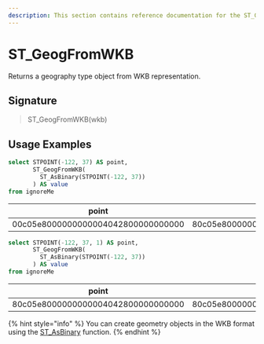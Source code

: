 ```yaml
---
description: This section contains reference documentation for the ST_GeogFromWKB function.
---
```


# ST_GeogFromWKB

Returns a geography type object from WKB representation.

## Signature

> ST_GeogFromWKB(wkb)

## Usage Examples

```sql
select STPOINT(-122, 37) AS point,
       ST_GeogFromWKB(
         ST_AsBinary(STPOINT(-122, 37))
       ) AS value
from ignoreMe 
```

| point | value   | 
| ------------- | ------------- |
| 00c05e8000000000004042800000000000 | 80c05e8000000000004042800000000000 |

```sql
select STPOINT(-122, 37, 1) AS point,
       ST_GeogFromWKB(
         ST_AsBinary(STPOINT(-122, 37))
       ) AS value
from ignoreMe 
```

| point | value   | 
| ------------- | ------------- |
| 80c05e8000000000004042800000000000 | 80c05e8000000000004042800000000000 |


{% hint style="info" %}
You can create geometry objects in the WKB format using the [ST_AsBinary](stasbinary.md) function.
{% endhint %}